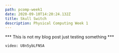 ```yaml
---
path: pcomp-week1
date: 2020-09-10T14:20:24.132Z
title: Skull Switch
description: Physical Computing Week 1
---
```

*** This is not my blog post just testing something ***



`video: U8n5ybLFNSA`